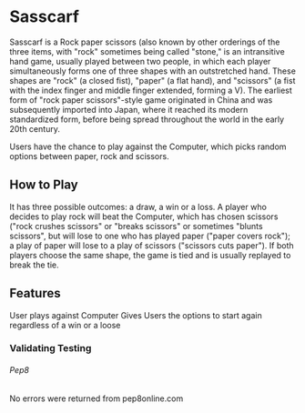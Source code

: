 # Sasscarf

Sasscarf is a Rock paper scissors (also known by other orderings of the three items, with "rock" sometimes being called "stone," is an intransitive hand game, usually played between two people, in which each player simultaneously forms one of three shapes with an outstretched hand. These shapes are "rock" (a closed fist), "paper" (a flat hand), and "scissors" (a fist with the index finger and middle finger extended, forming a V). The earliest form of "rock paper scissors"-style game originated in China and was subsequently imported into Japan, where it reached its modern standardized form, before being spread throughout the world in the early 20th century.

Users have the chance to play against the Computer, which picks random options between paper, rock and scissors.


## How to Play

 It has three possible outcomes: a draw, a win or a loss. A player who decides to play rock will beat the Computer, which has chosen scissors ("rock crushes scissors" or "breaks scissors" or sometimes "blunts scissors", but will lose to one who has played paper ("paper covers rock"); a play of paper will lose to a play of scissors ("scissors cuts paper"). If both players choose the same shape, the game is tied and is usually replayed to break the tie.


 ## Features

 User plays against Computer
 Gives Users the options to start again regardless of a win or a loose

 ### Validating Testing
 ###### Pep8
 No errors were returned from pep8online.com

 
 






